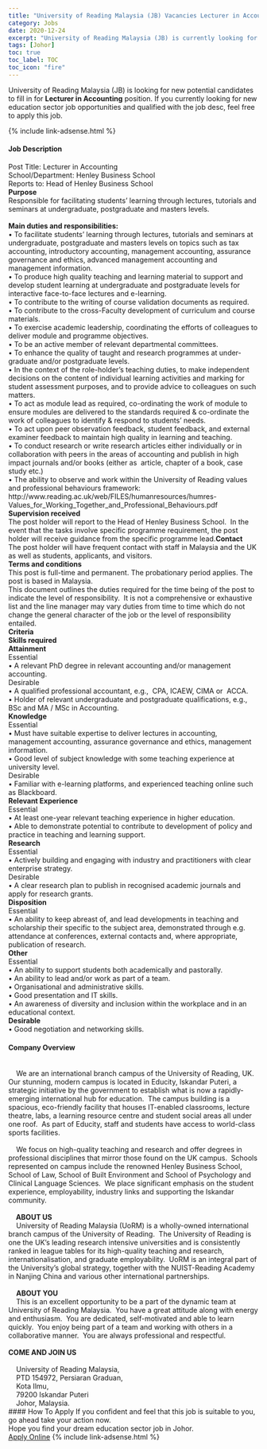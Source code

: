 ```yaml
---
title: "University of Reading Malaysia (JB) Vacancies Lecturer in Accounting" 
category: Jobs 
date: 2020-12-24 
excerpt: "University of Reading Malaysia (JB) is currently looking for suitable person to fill in the Lecturer in Accounting which positioned at Johor" 
tags: [Johor] 
toc: true 
toc_label: TOC 
toc_icon: "fire" 
--- 
```


<p>University of Reading Malaysia (JB) is looking for new potential candidates to fill in for <b>Lecturer in Accounting</b> position. If you currently looking for new education sector job opportunities and qualified with the job desc, feel free to apply this job.
</p>{% include link-adsense.html %} 
 <div><div><div><h4>Job Description</h4></div></div><div><div><span><div><div>Post Title: Lecturer in Accounting<br>School/Department: Henley Business School<br>Reports to: Head of Henley Business School</div><div><strong>Purpose</strong><br>Responsible for facilitating students&#8217; learning through lectures, tutorials and seminars at undergraduate, postgraduate and masters levels.&#160;</div><div><br><strong>Main duties and responsibilities:</strong><br>&#8226; To facilitate students&#8217; learning through lectures, tutorials and seminars at undergraduate, postgraduate and masters levels on topics such as tax accounting, introductory accounting, management accounting, assurance governance and ethics, advanced management accounting and management information.<br>&#8226; To produce high quality teaching and learning material to support and develop student learning at undergraduate and postgraduate levels for interactive face-to-face lectures and e-learning.<br>&#8226; To contribute to the writing of course validation documents as required.<br>&#8226; To contribute to the cross-Faculty development of curriculum and course materials.<br>&#8226; To exercise academic leadership, coordinating the efforts of colleagues to deliver module and programme objectives.<br>&#8226; To be an active member of relevant departmental committees.<br>&#8226; To enhance the quality of taught and research programmes at under-graduate and/or postgraduate levels.<br>&#8226; In the context of the role-holder&#8217;s teaching duties, to make independent decisions on the content of individual learning activities and marking for student assessment purposes, and to provide advice to colleagues on such matters.<br>&#8226; To act as module lead as required, co-ordinating the work of module to ensure modules are delivered to the standards required &amp; co-ordinate the work of colleagues to identify &amp; respond to students&#8217; needs.<br>&#8226; To act upon peer observation feedback, student feedback, and external examiner feedback to maintain high quality in learning and teaching.<br>&#8226; To conduct research or write research articles either individually or in collaboration with peers in the areas of accounting and publish in high impact journals and/or books (either as&#160; article, chapter of a book, case study etc.)<br>&#8226; The ability to observe and work within the University of Reading values and professional behaviours framework:<br>http://www.reading.ac.uk/web/FILES/humanresources/humres-Values_for_Working_Together_and_Professional_Behaviours.pdf</div><div><strong>Supervision received</strong><br>The post holder will report to the Head of Henley Business School.&#160; In the event that the tasks involve specific programme requirement, the post holder will receive guidance from the specific programme lead.<strong>Contact</strong><br>The post holder will have frequent contact with staff in Malaysia and the UK as well as students, applicants, and visitors.<div><strong>Terms and conditions</strong><br>This post is full-time and permanent. The probationary period applies. The post is based in Malaysia.</div><div>This document outlines the duties required for the time being of the post to indicate the level of responsibility.&#160; It is not a comprehensive or exhaustive list and the line manager may vary duties from time to time which do not change the general character of the job or the level of responsibility entailed.</div><div><strong>Criteria</strong></div><div><strong>Skills required</strong></div></div><div><strong>Attainment</strong></div><div>Essential</div><div>&#8226; A relevant PhD degree in relevant accounting and/or management accounting.</div><div>Desirable</div><div>&#8226; A qualified professional accountant, e.g.,&#160; CPA, ICAEW, CIMA or&#160; ACCA.<br>&#8226; Holder of relevant undergraduate and postgraduate qualifications, e.g., BSc and MA / MSc in Accounting.</div><div><strong>Knowledge</strong></div><div>Essential<br>&#8226; Must have suitable expertise to deliver lectures in accounting, management accounting, assurance governance and ethics, management information.<br>&#8226; Good level of subject knowledge with some teaching experience at university level.</div><div>Desirable</div><div>&#8226; Familiar with e-learning platforms, and experienced teaching online such as Blackboard.</div><div><strong>Relevant Experience</strong></div><div>Essential</div><div>&#8226; At least one-year relevant teaching experience in higher education.</div><div>&#8226; Able to demonstrate potential to contribute to development of policy and practice in teaching and learning support.</div><div><strong>Research&#160;</strong></div><div>Essential</div><div>&#8226; Actively building and engaging with industry and practitioners with clear enterprise strategy.</div><div>Desirable</div><div>&#8226; A clear research plan to publish in recognised academic journals and apply for research grants.</div><div><strong>Disposition</strong></div><div>Essential</div><div>&#8226; An ability to keep abreast of, and lead developments in teaching and scholarship their specific to the subject area, demonstrated through e.g. attendance at conferences, external contacts and, where appropriate, publication of research.</div><div><strong>Other</strong></div><div>Essential</div><div>&#8226; An ability to support students both academically and pastorally.<br>&#8226; An ability to lead and/or work as part of a team.<br>&#8226; Organisational and administrative skills.<br>&#8226; Good presentation and IT skills.<br>&#8226; An awareness of diversity and inclusion within the workplace and in an educational context.</div><div><b>Desirable</b></div><div>&#8226; Good negotiation and networking skills.</div></div></span></div></div></div> 
<div><div><div><h4>Company Overview</h4></div></div><div><div><span><div><div>
	&#160; &#160;<br>
	&#160;&#160;&#160; We are an international branch campus of the University of Reading, UK.&#160; Our stunning, modern campus is located in Educity, Iskandar Puteri, a strategic initiative by the government to establish what is now a rapidly-emerging international hub for education.&#160; The campus building is a spacious, eco-friendly facility that houses IT-enabled classrooms, lecture theatre, labs, a learning resource centre and student social areas all under one roof.&#160; As part of Educity, staff and students have access to world-class sports facilities.<br>
	&#160;&#160;&#160;<br>
	&#160;&#160;&#160; We focus on high-quality teaching and research and offer degrees in professional disciplines that mirror those found on the UK campus.&#160; Schools represented on campus include the renowned Henley Business School, School of Law, School of Built Environment and School of Psychology and Clinical Language Sciences.&#160; We place significant emphasis on the student experience, employability, industry links and supporting the Iskandar community.<br>
	&#160;&#160;&#160;<br>
	&#160;&#160;&#160;<strong> ABOUT US</strong><br>
	&#160;&#160;&#160; University of Reading Malaysia (UoRM) is a wholly-owned international branch campus of the University of Reading.&#160; The University of Reading is one the UK&#8217;s leading research intensive universities and is consistently ranked in league tables for its high-quality teaching and research, internationalisation, and graduate employability.&#160; UoRM is an integral part of the University&#8217;s global strategy, together with the NUIST-Reading Academy in Nanjing China and various other international partnerships.<br>
	&#160;&#160;&#160;<br>
	&#160;&#160;&#160; <strong>ABOUT YOU</strong><br>
	&#160;&#160;&#160; This is an excellent opportunity to be a part of the dynamic team at University of Reading Malaysia.&#160; You have a great attitude along with energy and enthusiasm.&#160; You are dedicated, self-motivated and able to learn quickly.&#160; You enjoy being part of a team and working with others in a collaborative manner.&#160; You are always professional and respectful.<br><br><strong> COME AND JOIN US</strong><br>
	&#160;&#160;&#160;&#160;<br>
	&#160;&#160;&#160; University of Reading Malaysia,<br>
	&#160;&#160;&#160; PTD 154972, Persiaran Graduan,<br>
	&#160;&#160;&#160; Kota Ilmu,<br>
	&#160;&#160;&#160; 79200 Iskandar Puteri<br>
	&#160;&#160;&#160; Johor, Malaysia.</div></div></span></div></div></div> 
#### How To Apply 
If you confident and feel that this job is suitable to you, go ahead take your action now. <br/> 
Hope you find your dream education sector job in Johor. <br/> 
<a href="https://www.jobstreet.com.my/en/job/lecturer-in-accounting-4440083?jobId=jobstreet-my-job-4440083&sectionRank=10&token=0~5eaa494b-1720-4b23-8b84-50f5194e8046&fr=SRP%20View%20In%20New%20Ta" class="btn btn--info" target="_blank" rel="nofollow noopenner">Apply Online</a> 
{% include link-adsense.html %} 